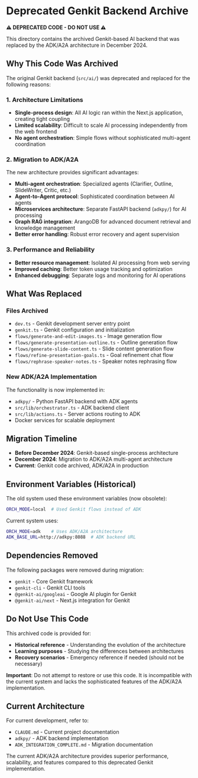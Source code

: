 # Deprecated Genkit Backend Archive

**⚠️ DEPRECATED CODE - DO NOT USE ⚠️**

This directory contains the archived Genkit-based AI backend that was replaced by the ADK/A2A architecture in December 2024.

## Why This Code Was Archived

The original Genkit backend (`src/ai/`) was deprecated and replaced for the following reasons:

### 1. Architecture Limitations
- **Single-process design**: All AI logic ran within the Next.js application, creating tight coupling
- **Limited scalability**: Difficult to scale AI processing independently from the web frontend
- **No agent orchestration**: Simple flows without sophisticated multi-agent coordination

### 2. Migration to ADK/A2A
The new architecture provides significant advantages:
- **Multi-agent orchestration**: Specialized agents (Clarifier, Outline, SlideWriter, Critic, etc.)
- **Agent-to-Agent protocol**: Sophisticated coordination between AI agents
- **Microservices architecture**: Separate FastAPI backend (`adkpy/`) for AI processing
- **Graph RAG integration**: ArangoDB for advanced document retrieval and knowledge management
- **Better error handling**: Robust error recovery and agent supervision

### 3. Performance and Reliability
- **Better resource management**: Isolated AI processing from web serving
- **Improved caching**: Better token usage tracking and optimization
- **Enhanced debugging**: Separate logs and monitoring for AI operations

## What Was Replaced

### Files Archived
- `dev.ts` - Genkit development server entry point
- `genkit.ts` - Genkit configuration and initialization
- `flows/generate-and-edit-images.ts` - Image generation flow
- `flows/generate-presentation-outline.ts` - Outline generation flow
- `flows/generate-slide-content.ts` - Slide content generation flow
- `flows/refine-presentation-goals.ts` - Goal refinement chat flow
- `flows/rephrase-speaker-notes.ts` - Speaker notes rephrasing flow

### New ADK/A2A Implementation
The functionality is now implemented in:
- `adkpy/` - Python FastAPI backend with ADK agents
- `src/lib/orchestrator.ts` - ADK backend client
- `src/lib/actions.ts` - Server actions routing to ADK
- Docker services for scalable deployment

## Migration Timeline

- **Before December 2024**: Genkit-based single-process architecture
- **December 2024**: Migration to ADK/A2A multi-agent architecture
- **Current**: Genkit code archived, ADK/A2A in production

## Environment Variables (Historical)

The old system used these environment variables (now obsolete):
```bash
ORCH_MODE=local  # Used Genkit flows instead of ADK
```

Current system uses:
```bash
ORCH_MODE=adk    # Uses ADK/A2A architecture
ADK_BASE_URL=http://adkpy:8088  # ADK backend URL
```

## Dependencies Removed

The following packages were removed during migration:
- `genkit` - Core Genkit framework
- `genkit-cli` - Genkit CLI tools
- `@genkit-ai/googleai` - Google AI plugin for Genkit
- `@genkit-ai/next` - Next.js integration for Genkit

## Do Not Use This Code

This archived code is provided for:
- **Historical reference** - Understanding the evolution of the architecture
- **Learning purposes** - Studying the differences between architectures
- **Recovery scenarios** - Emergency reference if needed (should not be necessary)

**Important**: Do not attempt to restore or use this code. It is incompatible with the current system and lacks the sophisticated features of the ADK/A2A implementation.

## Current Architecture

For current development, refer to:
- `CLAUDE.md` - Current project documentation
- `adkpy/` - ADK backend implementation
- `ADK_INTEGRATION_COMPLETE.md` - Migration documentation

The current ADK/A2A architecture provides superior performance, scalability, and features compared to this deprecated Genkit implementation.
